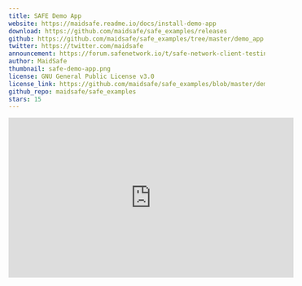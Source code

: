 ```yaml
---
title: SAFE Demo App
website: https://maidsafe.readme.io/docs/install-demo-app
download: https://github.com/maidsafe/safe_examples/releases
github: https://github.com/maidsafe/safe_examples/tree/master/demo_app
twitter: https://twitter.com/maidsafe
announcement: https://forum.safenetwork.io/t/safe-network-client-testing-commences/7373
author: MaidSafe
thumbnail: safe-demo-app.png
license: GNU General Public License v3.0
license_link: https://github.com/maidsafe/safe_examples/blob/master/demo_app/COPYING
github_repo: maidsafe/safe_examples
stars: 15
---
```


<iframe width="560" height="315" src="https://www.youtube.com/embed/AzkhA_PBys0" frameborder="0" allowfullscreen></iframe>
